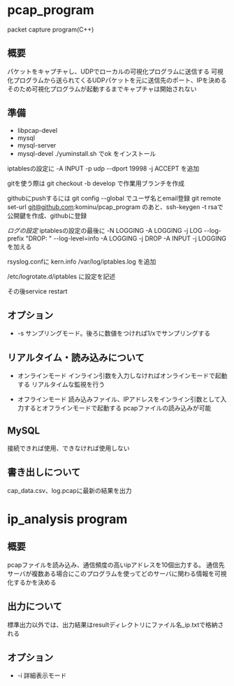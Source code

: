 # pcap_program
packet capture program(C++)

## 概要
パケットをキャプチャし、UDPでローカルの可視化プログラムに送信する
可視化プログラムから送られてくるUDPパケットを元に送信先のポート、IPを決める
そのため可視化プログラムが起動するまでキャプチャは開始されない

## 準備
* libpcap-devel
* mysql
* mysql-server
* mysql-devel 
./yuminstall.sh でok 
をインストール

iptablesの設定に 
-A INPUT -p udp --dport 19998 -j ACCEPT 
を追加

gitを使う際は 
git checkout -b develop 
で作業用ブランチを作成 

githubにpushするには 
git config --global でユーザ名とemail登録 
git remote set-url git@github.com:kominu/pcap\_program 
のあと、ssh-keygen -t rsaで公開鍵を作成、githubに登録

_ログの設定_
iptablesの設定の最後に 
-N LOGGING 
-A LOGGING -j LOG --log-prefix "DROP: " --log-level=info 
-A LOGGING -j DROP 
-A INPUT -j LOGGING 
を加える 

rsyslog.confに 
kern.info	/var/log/iptables.log 
を追加 

/etc/logrotate.d/iptables 
に設定を記述 

その後service restart

## オプション
* -s
サンプリングモード。後ろに数値をつければ1/xでサンプリングする

## リアルタイム・読み込みについて
* オンラインモード
インライン引数を入力しなければオンラインモードで起動する
リアルタイムな監視を行う

* オフラインモード
読み込みファイル、IPアドレスをインライン引数として入力するとオフラインモードで起動する
pcapファイルの読み込みが可能

## MySQL
接続できれば使用、できなければ使用しない

## 書き出しについて
cap_data.csv、log.pcapに最新の結果を出力

# ip_analysis program

## 概要
pcapファイルを読み込み、通信頻度の高いipアドレスを10個出力する。
通信先サーバが複数ある場合にこのプログラムを使ってどのサーバに関わる情報を可視化するかを決める

## 出力について
標準出力以外では、出力結果はresultディレクトリにファイル名_ip.txtで格納される

## オプション
* -i
詳細表示モード
 
